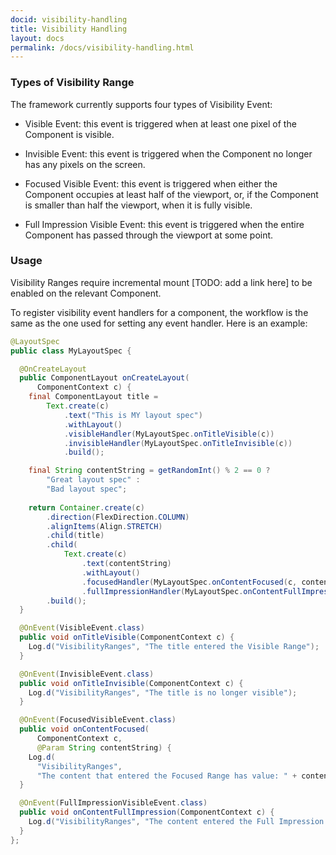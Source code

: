 ```yaml
---
docid: visibility-handling
title: Visibility Handling
layout: docs
permalink: /docs/visibility-handling.html
---
```


### Types of Visibility Range ###

The framework currently supports four types of Visibility Event:

- Visible Event: this event is triggered when at least one pixel of the Component is visible. 

- Invisible Event: this event is triggered when the Component no longer has any pixels on the screen. 

- Focused Visible Event: this event is triggered when either the Component occupies at least half of the viewport, or, if the Component is smaller than half the viewport, when it is fully visible. 

- Full Impression Visible Event: this event is triggered when the entire Component has passed through the viewport at some point.

### Usage ###

Visibility Ranges require incremental mount [TODO: add a link here] to be enabled on the relevant Component. 

To register visibility event handlers for a component, the workflow is the same as the one used for setting any event handler. Here is an example:

```java
@LayoutSpec
public class MyLayoutSpec {

  @OnCreateLayout
  public ComponentLayout onCreateLayout(
      ComponentContext c) {
    final ComponentLayout title =
        Text.create(c)
            .text("This is MY layout spec")
            .withLayout()
            .visibleHandler(MyLayoutSpec.onTitleVisible(c))
            .invisibleHandler(MyLayoutSpec.onTitleInvisible(c))
            .build();

    final String contentString = getRandomInt() % 2 == 0 ?
        "Great layout spec" :
        "Bad layout spec";
       
    return Container.create(c)
        .direction(FlexDirection.COLUMN)
        .alignItems(Align.STRETCH)
        .child(title)
        .child(
            Text.create(c)
                .text(contentString)
                .withLayout()
                .focusedHandler(MyLayoutSpec.onContentFocused(c, contentString))
                .fullImpressionHandler(MyLayoutSpec.onContentFullImpression(c)))
        .build();
  }

  @OnEvent(VisibleEvent.class)
  public void onTitleVisible(ComponentContext c) {
    Log.d("VisibilityRanges", "The title entered the Visible Range");
  }

  @OnEvent(InvisibleEvent.class)
  public void onTitleInvisible(ComponentContext c) {
    Log.d("VisibilityRanges", "The title is no longer visible");
  }

  @OnEvent(FocusedVisibleEvent.class)
  public void onContentFocused(
      ComponentContext c, 
      @Param String contentString) {
    Log.d(
      "VisibilityRanges",
      "The content that entered the Focused Range has value: " + contentString);
  }

  @OnEvent(FullImpressionVisibleEvent.class)
  public void onContentFullImpression(ComponentContext c) {
    Log.d("VisibilityRanges", "The content entered the Full Impression Range");
  }
};
```
